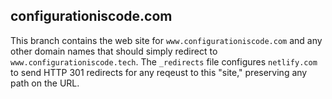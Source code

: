 configurationiscode.com
-----------------------

This branch contains the web site for `www.configurationiscode.com`
and any other domain names that should simply redirect to
`www.configurationiscode.tech`. The `_redirects` file configures
`netlify.com` to send HTTP 301 redirects for any reqeust to this
"site," preserving any path on the URL.
